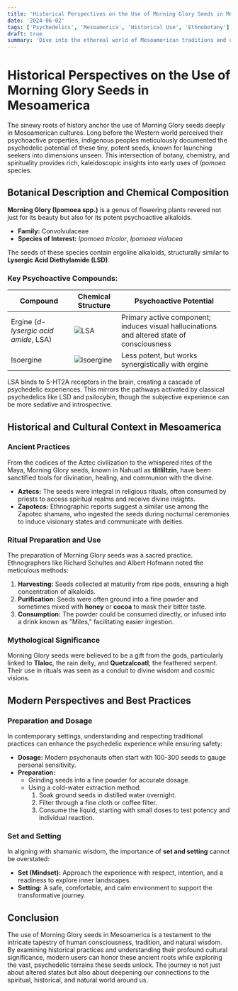 ```yaml
---
title: 'Historical Perspectives on the Use of Morning Glory Seeds in Mesoamerica'
date: '2024-06-02'
tags: ['Psychedelics', 'Mesoamerica', 'Historical Use', 'Ethnobotany']
draft: true
summary: 'Dive into the ethereal world of Mesoamerican traditions and uncover the mystical, shamanic use of Morning Glory seeds. This detailed exploration touches on history, chemical composition, and cultural significance, with the insight of a chemist and the reverence of a shaman.'
---
```


# Historical Perspectives on the Use of Morning Glory Seeds in Mesoamerica

The sinewy roots of history anchor the use of Morning Glory seeds deeply in Mesoamerican cultures. Long before the Western world perceived their psychoactive properties, indigenous peoples meticulously documented the psychedelic potential of these tiny, potent seeds, known for launching seekers into dimensions unseen. This intersection of botany, chemistry, and spirituality provides rich, kaleidoscopic insights into early uses of *Ipomoea* species.

## Botanical Description and Chemical Composition

**Morning Glory (Ipomoea spp.)** is a genus of flowering plants revered not just for its beauty but also for its potent psychoactive alkaloids.

- **Family:** Convolvulaceae
- **Species of Interest:** *Ipomoea tricolor*, *Ipomoea violacea*

The seeds of these species contain ergoline alkaloids, structurally similar to **Lysergic Acid Diethylamide (LSD)**.

### Key Psychoactive Compounds:

| Compound  | Chemical Structure  | Psychoactive Potential                                                        |
|-----------|---------------------|-------------------------------------------------------------------------------|
| Ergine (*d-lysergic acid amide*, LSA) | ![LSA](https://example.com/lsa-structure.png) | Primary active component; induces visual hallucinations and altered state of consciousness |
| Isoergine | ![Isoergine](https://example.com/isoergine-structure.png) | Less potent, but works synergistically with ergine                               |

LSA binds to 5-HT2A receptors in the brain, creating a cascade of psychedelic experiences. This mirrors the pathways activated by classical psychedelics like LSD and psilocybin, though the subjective experience can be more sedative and introspective.

## Historical and Cultural Context in Mesoamerica

### Ancient Practices

From the codices of the Aztec civilization to the whispered rites of the Maya, Morning Glory seeds, known in Nahuatl as **tlitliltzin**, have been sanctified tools for divination, healing, and communion with the divine.

- **Aztecs:** The seeds were integral in religious rituals, often consumed by priests to access spiritual realms and receive divine insights.
- **Zapotecs:** Ethnographic reports suggest a similar use among the Zapotec shamans, who ingested the seeds during nocturnal ceremonies to induce visionary states and communicate with deities.

### Ritual Preparation and Use

The preparation of Morning Glory seeds was a sacred practice. Ethnographers like Richard Schultes and Albert Hofmann noted the meticulous methods:

1. **Harvesting:** Seeds collected at maturity from ripe pods, ensuring a high concentration of alkaloids.
2. **Purification:** Seeds were often ground into a fine powder and sometimes mixed with **honey** or **cocoa** to mask their bitter taste.
3. **Consumption:** The powder could be consumed directly, or infused into a drink known as "Miles," facilitating easier ingestion.

### Mythological Significance

Morning Glory seeds were believed to be a gift from the gods, particularly linked to **Tlaloc**, the rain deity, and **Quetzalcoatl**, the feathered serpent. Their use in rituals was seen as a conduit to divine wisdom and cosmic visions.

## Modern Perspectives and Best Practices

### Preparation and Dosage

In contemporary settings, understanding and respecting traditional practices can enhance the psychedelic experience while ensuring safety:

- **Dosage:** Modern psychonauts often start with 100-300 seeds to gauge personal sensitivity.
- **Preparation:**
  - Grinding seeds into a fine powder for accurate dosage.
  - Using a cold-water extraction method:
     1. Soak ground seeds in distilled water overnight.
     2. Filter through a fine cloth or coffee filter.
     3. Consume the liquid, starting with small doses to test potency and individual reaction.

### Set and Setting

In aligning with shamanic wisdom, the importance of **set and setting** cannot be overstated:

- **Set (Mindset):** Approach the experience with respect, intention, and a readiness to explore inner landscapes.
- **Setting:** A safe, comfortable, and calm environment to support the transformative journey.

## Conclusion

The use of Morning Glory seeds in Mesoamerica is a testament to the intricate tapestry of human consciousness, tradition, and natural wisdom. By examining historical practices and understanding their profound cultural significance, modern users can honor these ancient roots while exploring the vast, psychedelic terrains these seeds unlock. The journey is not just about altered states but also about deepening our connections to the spiritual, historical, and natural world around us.
```